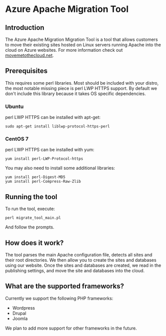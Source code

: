 # Azure Apache Migration Tool
## Introduction
The Azure Apache Migration Migration Tool is a tool that allows customers to move their existing sites hosted on Linux servers running Apache into the cloud on Azure websites. For more information check out [movemetothecloud.net](https://www.movemetothecloud.net/).

## Prerequisites
This requires some perl libraries. Most should be included with your distro, the most notable missing piece is perl LWP HTTPS support. By default we don't include this library because it takes OS specific dependencies.

### Ubuntu
perl LWP HTTPS can be installed with apt-get:

```
sudo apt-get install liblwp-protocol-https-perl
```

### CentOS 7
perl LWP HTTPS can be installed with yum:

```
yum install perl-LWP-Protocol-https
```

You may also need to install some additional libraries:
```
yum install perl-Digest-MD5
yum install perl-Compress-Raw-Zlib
```

## Running the tool
To run the tool, execute:

```
perl migrate_tool_main.pl
```

And follow the prompts.

## How does it work?
The tool parses the main Apache configuration file, detects all sites and their root directories.
We then allow you to create the sites and databases using our website.
Once the sites and databases are created, we read in the publishing settings, and move the site and databases into the cloud.

## What are the supported frameworks?
Currently we support the following PHP frameworks:
- Wordpress
- Drupal
- Joomla

We plan to add more support for other frameworks in the future.